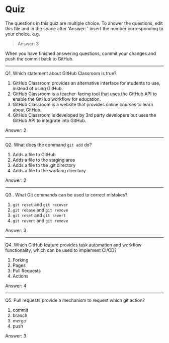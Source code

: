 # Quiz

The questions in this quiz are multiple choice. To answer the questions, edit this file and in the space after 'Answer: ' insert the number corresponding to your choice. e.g.

> Answer: 3

When you have finished answering questions, commit your changes and push the commit back to GitHub.

------

Q1. Which statement about GitHub Classroom is true?

1. GitHub Classroom provides an alternative interface for students to use, instead of using GitHub.
2. GitHub Classroom is a teacher-facing tool that uses the GitHub API to enable the GitHub workflow for education.
3. GitHub Classroom is a website that provides online courses to learn about GitHub.
4. GitHub Classroom is developed by 3rd party developers but uses the GitHub API to integrate into GitHub.

Answer: 2 

------

Q2. What does the command `git add` do?

1. Adds a file to GitHub  
2. Adds a file to the staging area  
3. Adds a file to the .git directory  
4. Adds a file to the working directory  

Answer: 2 

------

Q3 . What Git commands can be used to correct mistakes?

1. `git reset` and `git recover`  
2. `git rebase` and `git remove`  
3. `git reset` and `git revert`  
4. `git revert` and `git remove`  

Answer: 3 

------

Q4. Which GitHub feature provides task automation and workflow functionality, which can be used to implement CI/CD?

1. Forking  
2. Pages  
3. Pull Requests  
4. Actions  

Answer: 4 

------

Q5. Pull requests provide a mechanism to request which git action?

1. commit  
2. branch  
3. merge  
4. push  

Answer: 3 
